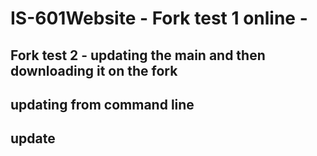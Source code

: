 # IS-601Website - Fork test 1 online - 
## Fork test 2 - updating the main and then downloading it on the fork
## updating from command line
## update
